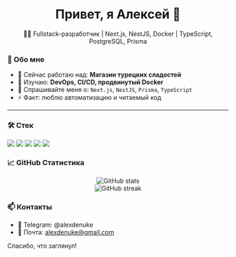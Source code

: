<h1 align="center">Привет, я Алексей 👋</h1>
<p align="center">
  👨‍💻 Fullstack-разработчик | Next.js, NestJS, Docker | TypeScript, PostgreSQL, Prisma
</p>

### 🧠 Обо мне

- 🔭 Сейчас работаю над: **Магазин турецких сладостей**
- 🌱 Изучаю: **DevOps, CI/CD, продвинутый Docker**
- 💬 Спрашивайте меня о: `Next.js`, `NestJS`, `Prisma`, `TypeScript`
- ⚡ Факт: люблю автоматизацию и читаемый код

---

### 🛠️ Стек

<p>
  <img src="https://img.shields.io/badge/Frontend-Next.js-000?logo=nextdotjs&logoColor=white" />
  <img src="https://img.shields.io/badge/Backend-NestJS-e0234e?logo=nestjs&logoColor=white" />
  <img src="https://img.shields.io/badge/ORM-Prisma-2D3748?logo=prisma&logoColor=white" />
  <img src="https://img.shields.io/badge/Database-PostgreSQL-336791?logo=postgresql&logoColor=white" />
  <img src="https://img.shields.io/badge/Container-Docker-2496ED?logo=docker&logoColor=white" />
</p>

### 📈 GitHub Статистика

<p align="center">
  <img src="https://github-readme-stats.vercel.app/api?username=alexdenuke&show_icons=true&theme=radical" alt="GitHub stats" />
  <br />
  <img src="https://github-readme-streak-stats.herokuapp.com/?user=alexdenuke&theme=radical&date=2025-05-09" alt="GitHub streak" />
</p>

### 📫 Контакты

- 💬 Telegram:  @alexdenuke
- 📧 Почта: alexdenuke@gmail.com

Спасибо, что заглянул!

<!--
**alexdenuke/alexdenuke** is a ✨ _special_ ✨ repository because its `README.md` (this file) appears on your GitHub profile.

Here are some ideas to get you started:

- 🔭 I’m currently working on ...
- 🌱 I’m currently learning ...
- 👯 I’m looking to collaborate on ...
- 🤔 I’m looking for help with ...
- 💬 Ask me about ...
- 📫 How to reach me: ...
- 😄 Pronouns: ...
- ⚡ Fun fact: ...
-->
